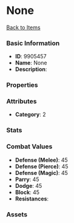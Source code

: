 # None



[Back to Items](../items.md)

### Basic Information

- **ID**: 9905457
- **Name**: None
- **Description**: 

### Properties


### Attributes

- **Category**: 2

### Stats


### Combat Values

- **Defense (Melee)**: 45
- **Defense (Pierce)**: 45
- **Defense (Magic)**: 45
- **Parry**: 45
- **Dodge**: 45
- **Block**: 45
- **Resistances**: 

### Assets


